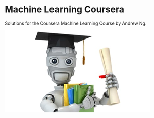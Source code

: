 # Machine Learning Coursera

Solutions for the Coursera Machine Learning Course by Andrew Ng.

![image](large-icon.jpg)
